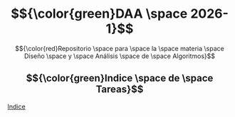 # $${\color{green}DAA \space 2026-1}$$
$${\color{red}Repositorio \space para \space la \space materia \space Diseño \space y \space Análisis \space de \space Algoritmos}$$
## $${\color{green}Indice \space de \space Tareas}$$
[Indice]()
